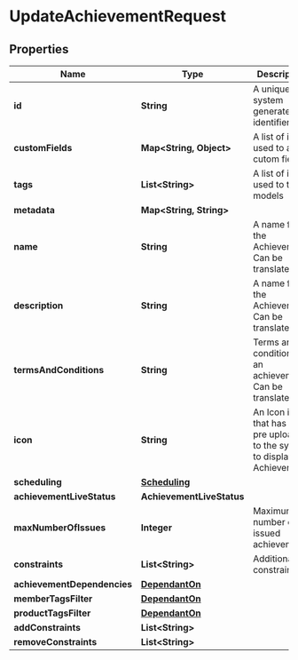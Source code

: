 

# UpdateAchievementRequest


## Properties

Name | Type | Description | Notes
------------ | ------------- | ------------- | -------------
**id** | **String** | A unique system generated identifier | 
**customFields** | **Map&lt;String, Object&gt;** | A list of id&#39;s used to add cutom fields |  [optional]
**tags** | **List&lt;String&gt;** | A list of id&#39;s used to tag models |  [optional]
**metadata** | **Map&lt;String, String&gt;** |  |  [optional]
**name** | **String** | A name for the Achievement. Can be translated |  [optional]
**description** | **String** | A name for the Achievement. Can be translated |  [optional]
**termsAndConditions** | **String** | Terms and conditions of an achievement. Can be translated |  [optional]
**icon** | **String** | An Icon id that has been pre uploaded to the system to display for Achievement |  [optional]
**scheduling** | [**Scheduling**](Scheduling.md) |  |  [optional]
**achievementLiveStatus** | **AchievementLiveStatus** |  |  [optional]
**maxNumberOfIssues** | **Integer** | Maximum number of issued achievements |  [optional]
**constraints** | **List&lt;String&gt;** | Additional constraints |  [optional]
**achievementDependencies** | [**DependantOn**](DependantOn.md) |  |  [optional]
**memberTagsFilter** | [**DependantOn**](DependantOn.md) |  |  [optional]
**productTagsFilter** | [**DependantOn**](DependantOn.md) |  |  [optional]
**addConstraints** | **List&lt;String&gt;** |  |  [optional]
**removeConstraints** | **List&lt;String&gt;** |  |  [optional]



